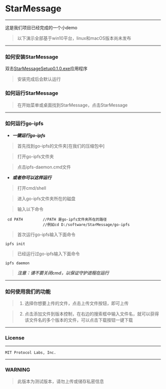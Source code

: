 # StarMessage

***

这是我们项目已经完成的一个小demo

>以下演示全部基于win10平台，linux和macOS版本尚未发布

***

### 如何安装StarMessage

双击[StarMessageSetup0.1.0.exe](./StarMessageSetup0.1.0.exe)应用程序

>安装完成后会默认运行

### 如何运行StarMessage

>在开始菜单或桌面找到StarMessage，点击StarMessage

***

### 如何运行go-ipfs

- ***一键运行go-ipfs***

>首先找到go-ipfs的文件夹[在我们的压缩包中]

>打开go-ipfs文件夹

>点击ipfs-daemon.cmd文件

- ***或者你可以这样运行***

> 打开cmd/shell

>进入go-ipfs文件夹所在的磁盘

> 输入以下命令

     cd PATH         //PATH 是go-ipfs文件夹所在的路径
                     //例如cd D:/software/StarMessage/go-ipfs

>首次运行go-ipfs输入下面命令

	ipfs init

>已经运行过go-ipfs输入下面命令

	ipfs daemon

>***注意：请不要关闭cmd，以保证守护进程在运行***

***
### 如何使用我们的功能


> 1. 选择你想要上传的文件，点击上传文件按钮，即可上传

> 2. 点击添加文件到版本控制，在右边的搜索框中输入文件名，就可以获得该文件名的多个版本的文件，可以点击下载按钮一键下载

***

### License

***
	MIT Protocol Labs, Inc.

***

### WARNING

>此版本为测试版本，请勿上传或储存私密信息